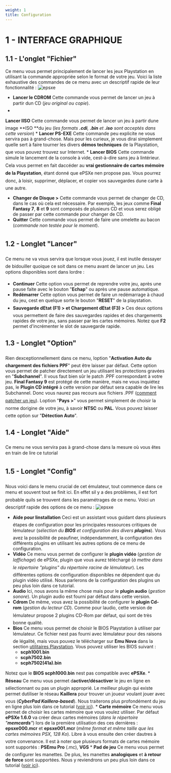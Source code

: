 ```yaml
---
weight: 1
title: Configuration
---
```


# 1 - INTERFACE GRAPHIQUE

## 1.1 - L'onglet "Fichier"

Ce menu vous permet principalement de lancer les jeux Playstation
en utilisant la commande appropriée selon le format de votre jeu. Voici
la liste exhaustive des commandes de ce menu avec un descriptif rapide de
leur fonctionnalité :
![epsxe](/emulators/epsxe/configure/IHMFichier.JPG)

* **Lancer le CDROM**
Cette commande vous permet de lancer un jeu à partir dun
CD (_jeu original ou copie_).
*
**Lancer lISO**
Cette commande vous permet de lancer un jeu à partir dune
image **ISO **du jeu (_les formats **.cdi**, **.bin** et **.iso** sont acceptés dans cette version_)
*
**Lancer PS-EXE**
Cette commande peu explicite ne vous servira pas à grand-chose.
Mais pour les curieux, je vous dirai simplement quelle sert à faire tourner les divers **démos techniques** de la Playstation,
que vous pouvez trouvez sur Internet.
*
**Lancer BIOS**
Cette commande simule le lancement de la console à vide, cest-à-dire
sans jeu à lintérieur. Cela vous permet en fait daccéder
au **vrai gestionnaire de cartes mémoire de la Playstation**, étant donné que ePSXe nen propose pas. Vous pourrez
donc, à loisir, supprimer, déplacer, et copier vos sauvegardes
dune carte à une autre.
* **Changer de Disque \>**
Cette commande vous permet de changer de CD, dans le cas où cela
est nécessaire. Par exemple, les jeux comme **Final Fantasy 7**, **8**
et **9** sont composés de plusieurs CD et vous serez obligé de passer par cette commande pour changer de CD.
* **Quitter**
Cette commande vous permet de faire une omelette au bacon (_commande
non testée pour le moment_).

## 1.2 - Longlet "Lancer"

Ce menu ne va vous servira que lorsque vous jouez, il est
inutile dessayer de bidouiller quoique ce soit dans ce menu avant de
lancer un jeu. Les options disponibles sont dans lordre :

* **Continuer**
Cette option vous permet de reprendre votre jeu, après une pause
faite avec le bouton "**Echap**" ou après une pause
automatique.
* **Redémarrer**
Cette option vous permet de faire un redémarrage à chaud
du jeu, cest en quelque sorte le bouton "**RESET**" de la playstation.
* **Sauvegarde dEtat (F1) \>
et Chargement dEtat (F3) \>**
Ces deux options vous permettent de faire des sauvegardes rapides et des
chargements rapides de votre jeu, sans passer par les cartes mémoires.
Notez que **F2** permet d'incrémenter le slot de sauvegarde
rapide.

## 1.3 - Longlet "Option"

Rien dexceptionnellement dans ce menu, loption
"**Activation Auto du chargement des fichiers PPF**" peut être
laisser par défaut. Cette option vous permet de patcher directement
un jeu utilisant les protections gravées en "**Subchannel**".
Il vous faut bien sûr le patch .PPF correspondant à votre jeu.
**Final Fantasy 9** est protégé de cette manière,
mais ne vous inquiétez pas, le **Plugin CD intégré**
à cette version par défaut sera capable de lire les Subchannel.
Donc vous naurez pas recours aux fichiers .PPF ([comment
patcher un jeu](/guides/epsxe_page2.htm#ppf)).
Loption "**Pays \>**" vous permet simplement de choisir
la norme dorigine de votre jeu, à savoir **NTSC** ou **PAL**.
Vous pouvez laisser cette option sur "**Détection Auto**".

## 1.4 - Longlet "Aide"

Ce menu ne vous servira pas à grand-chose dans la
mesure où vous êtes en train de lire ce tutorial

## 1.5 - Longlet "Config"

Nous voici dans le menu crucial de cet émulateur,
tout commence dans ce menu et souvent tout se finit ici. En effet sil
y a des problèmes, il est fort probable quils se trouvent dans
les paramétrages de ce menu. Voici un descriptif rapide des options
de ce menu :
![epsxe](/emulators/epsxe/configure/IHMConfig.JPG)

* **Aide pour linstallation**
Ceci est un assistant vous guidant dans plusieurs étapes de configuration
pour les principales ressources critiques de lémulateur
(_sélection du **BIOS** et configuration des divers **plugins**_).
Vous avez la possibilité de peaufiner, indépendamment, la
configuration des différents plugins en utilisant les autres options
de ce menu de configuration.
* **Vidéo**
Ce menu vous permet de configurer le **plugin vidéo** (_gestion
de laffichage_) de ePSXe, plugin que vous aurez téléchargé (_à mettre dans le répertoire "plugins" du répertoire
racine de lémulateur_). Les différentes options
de configuration disponibles ne dépendent que du plugin vidéo
utilisé. Nous parlerons de la configuration des plugins un peu
plus loin dans ce tutorial.
* **Audio**
Ici, nous avons la même chose mais pour le **plugin audio** (_gestion
sonore_). Un plugin audio est fourni par défaut dans cette version.
* **Cdrom**
De même, vous avez la possibilité de configurer le **plugin
Cd-rom** (_gestion du lecteur CD_). Comme pour laudio, cette
version de lémulateur propose 2 plugins CD-Rom par défaut,
qui sont de très bonne qualité.
* **Bios**
Ce menu vous permet de choisir le BIOS Playstation à utiliser par
lémulateur. Ce fichier nest pas fourni avec lémulateur
pour des raisons de légalité, mais vous pouvez le télécharger
sur **Emu Nova** dans la section [utilitaires Playstation](/playstation/).
Vous pouvez utiliser les BIOS suivant :
  * **scph1001.bin**
  * **scph7502.bin**
  * **scph7502(41a).bin**

Notez que le **BIOS scph1000.bin** nest pas
compatible avec **ePSXe**.
*
**Réseau**
Ce menu vous permet d**activer/désactiver** le jeu en
ligne en sélectionnant ou pas un plugin approprié. Le meilleur
plugin qui existe permet dutiliser le réseau **Kaillera**
pour trouver un joueur voulant jouer avec vous (**_CyberPad Kaillera-based_**).
Nous traiterons plus profondément du jeu en ligne plus loin dans
ce tutorial ([voir ici](/guides/epsxe_page2.htm#plugreseau)).
*
**Carte mémoire**
Ce menu vous permet de choisir les cartes mémoire que vous voulez
utiliser. Par défaut **ePSXe 1.6.0** va créer deux cartes
mémoires (_dans le répertoire "**memcards**"_)
lors de la première utilisation des ces dernières : **epsxe000.mcr**
et **epsxe001.mcr** (_même format et même taille que
les cartes mémoires PSX, 128 Ko_). Libre à vous ensuite
den créer dautres à votre convenance. Il est
à noter que plusieurs formats de cartes mémoire sont supportés
: **PSEmu Pro** (.mc), **VGS**
*
**Pad de jeu**
Ce menu vous permet de configurer les manettes. De plus, les manettes
**analogiques** et **à retour de force** sont supportées.
Nous y reviendrons un peu plus loin dans ce tutorial ([voir
ici](/guides/epsxe_page2.htm#confpad)).
